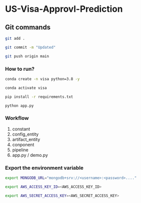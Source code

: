 # US-Visa-Approvl-Prediction

## Git commands

```bash
git add .
```
```bash
git commit -m "Updated"
```
```bash
git push origin main
```

### How to run?
```bash
conda create -n visa python=3.8 -y
```
```bash
conda activate visa
```
```bash
pip install -r requirements.txt
```
```bash
python app.py
```

### Workflow
1. constant
2. config_entity
3. artifact_entity
4. conponent
5. pipeline
6. app.py / demo.py


### Export the environment variable
```bash
export MONGODB_URL="mongodb+srv://<username>:<password>...."

export AWS_ACCESS_KEY_ID=<AWS_ACCESS_KEY_ID>

export AWS_SECRET_ACCESS_KEY=<AWS_SECRET_ACCESS_KEY>
```